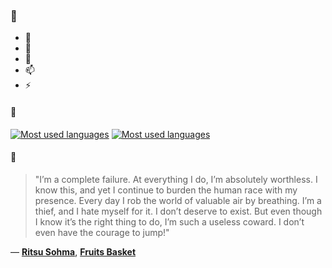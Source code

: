 ### 👋

- 🔭
- 🌱
- 💬
- 📫
- ⚡

#### 🧏

[![Most used languages](https://github-readme-stats-aynah.vercel.app/api/top-langs/?username=aynh&theme=solarized-dark&langs_count=6&layout=compact&hide_title=true)](https://github.com/anuraghazra/github-readme-stats#gh-dark-mode-only)
[![Most used languages](https://github-readme-stats-aynah.vercel.app/api/top-langs/?username=aynh&theme=solarized-light&langs_count=6&layout=compact&hide_title=true)](https://github.com/anuraghazra/github-readme-stats#gh-light-mode-only)

#### 💬

> "I’m a complete failure. At everything I do, I’m absolutely worthless. I know this, and yet I continue to burden the human race with my presence. Every day I rob the world of valuable air by breathing. I’m a thief, and I hate myself for it. I don’t deserve to exist. But even though I know it’s the right thing to do, I’m such a useless coward. I don’t even have the courage to jump!"

&mdash; [**Ritsu Sohma**](https://myanimelist.net/character.php?q=Ritsu%20Sohma&cat=character), [**Fruits Basket**](https://myanimelist.net/search/all?q=Fruits%20Basket&cat=all)
